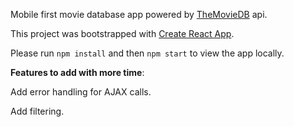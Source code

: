 Mobile first movie database app powered by [TheMovieDB](https://www.themoviedb.org/?language=en) api.

This project was bootstrapped with [Create React App](https://github.com/facebookincubator/create-react-app).

Please run `npm install` and then `npm start` to view the app locally.

__Features to add with more time__:

Add error handling for AJAX calls.

Add filtering.
